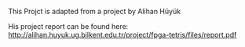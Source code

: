 This Projct is adapted from a project by Alihan Hüyük

His project report can be found here:
http://alihan.huyuk.ug.bilkent.edu.tr/project/fpga-tetris/files/report.pdf 
